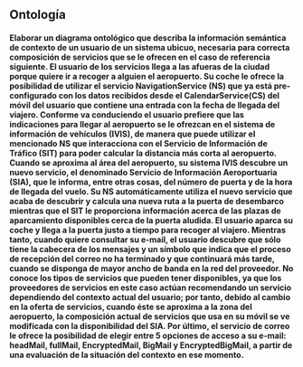 ## Ontología

#### Elaborar un diagrama ontológico que describa la información semántica de contexto de un usuario de un sistema ubicuo, necesaria para correcta composición de servicios que se le ofrecen en el caso de referencia siguiente. El usuario de los servicios llega a las afueras de la ciudad porque quiere ir a recoger a alguien el aeropuerto. Su coche le ofrece la posibilidad de utilizar el servicio NavigationService (NS) que ya está pre-configurado con los datos recibidos desde el CalendarService(CS) del móvil del usuario que contiene una entrada con la fecha de llegada del viajero. Conforme va conduciendo el usuario prefiere que las indicaciones para llegar al aeropuerto se le ofrezcan en el sistema de información de vehículos (IVIS), de manera que puede utilizar el mencionado NS que interacciona con el Servicio de Información de Tráfico (SIT) para poder calcular la distancia más corta al aeropuerto. Cuando se aproxima al área del aeropuerto, su sistema IVIS descubre un nuevo servicio, el denominado Servicio de Información Aeroportuaria (SIA), que le informa, entre otras cosas, del número de puerta y de la hora de llegada del vuelo. Su NS automáticamente utiliza el nuevo servicio que acaba de descubrir y calcula una nueva ruta a la puerta de desembarco mientras que el SIT le proporciona información acerca de las plazas de aparcamiento disponibles cerca de la puerta aludida. El usuario aparca su coche y llega a la puerta justo a tiempo para recoger al viajero. Mientras tanto, cuando quiere consultar su e-mail, el usuario descubre que sólo tiene la cabecera de los mensajes y un símbolo que indica que el proceso de recepción del correo no ha terminado y que continuará más tarde, cuando se disponga de mayor ancho de banda en la red del proveedor. No conoce los tipos de servicios que pueden tener disponibles, ya que los proveedores de servicios en este caso actúan recomendando un servicio dependiendo del contexto actual del usuario; por tanto, debido al cambio en la oferta de servicios, cuando éste se aproxima a la zona del aeropuerto, la composición actual de servicios que usa en su móvil se ve modificada con la disponibilidad del SIA. Por último, el servicio de correo le ofrece la posibilidad de elegir entre 5 opciones de acceso a su e-mail: headMail, fullMail, EncryptedMail, BigMail y EncryptedBigMail, a partir de una evaluación de la situación del contexto en ese momento.
